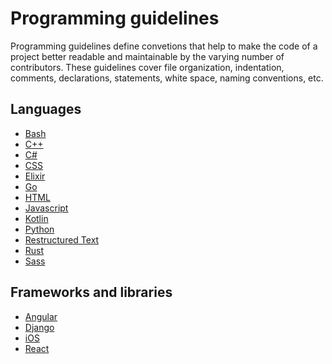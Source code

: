 # Programming guidelines

Programming guidelines define convetions that help to make the code of a project better readable and
maintainable by the varying number of contributors.
These guidelines cover file organization, indentation, comments, declarations, statements, white space,
naming conventions, etc.

## Languages

- [Bash](./languages/bash/README.md)
- [C++](./languages/cpp/README.md)
- [C\#](./languages/csharp/README.md)
- [CSS](./languages/css/README.md)
- [Elixir](./languages/elixir/README.md)
- [Go](./languages/go/README.md)
- [HTML](./languages/html/README.md)
- [Javascript](./languages/javascript/README.md)
- [Kotlin](./languages/kotlin/README.md)
- [Python](./languages/python/README.md)
- [Restructured Text](./languages/restructuredtext/README.md)
- [Rust](./languages/rust/README.md)
- [Sass](./languages/sass/README.md)

## Frameworks and libraries

- [Angular](./frameworks-and-libraries/angular/README.md)
- [Django](./frameworks-and-libraries/django/README.md)
- [iOS](./frameworks-and-libraries/ios/README.md)
- [React](./frameworks-and-libraries/react/README.md)
